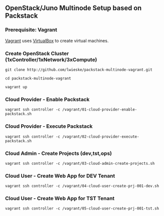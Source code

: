 ## OpenStack/Juno Multinode Setup based on Packstack

### Prerequisite: Vagrant

[Vagrant](http://www.vagrantup.org) uses [VirtualBox](http://www.virtualbox.org) to create virtual machines.

### Create OpenStack Cluster (1xController/1xNetwork/3xCompute)

    git clone http://github.com/lwieske/packstack-multinode-vagrant.git

    cd packstack-multinode-vagrant

    vagrant up

### Cloud Provider - Enable Packstack

    vagrant ssh controller -c /vagrant/01-cloud-provider-enable-packstack.sh

### Cloud Provider - Execute Packstack

    vagrant ssh controller -c /vagrant/02-cloud-provider-execute-packstack.sh

### Cloud Admin - Create Projects (dev,tst,ops)

    vagrant ssh controller -c /vagrant/03-cloud-admin-create-projects.sh

### Cloud User - Create Web App for DEV Tenant

    vagrant ssh controller -c /vagrant/04-cloud-user-create-prj-001-dev.sh

### Cloud User - Create Web App for TST Tenant

    vagrant ssh controller -c /vagrant/05-cloud-user-create-prj-001-tst.sh
